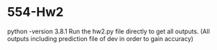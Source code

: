 # 554-Hw2
python -version 3.8.1
Run the hw2.py file directly to get all outputs.
(All outputs including prediction file of dev in order to gain accuracy)
